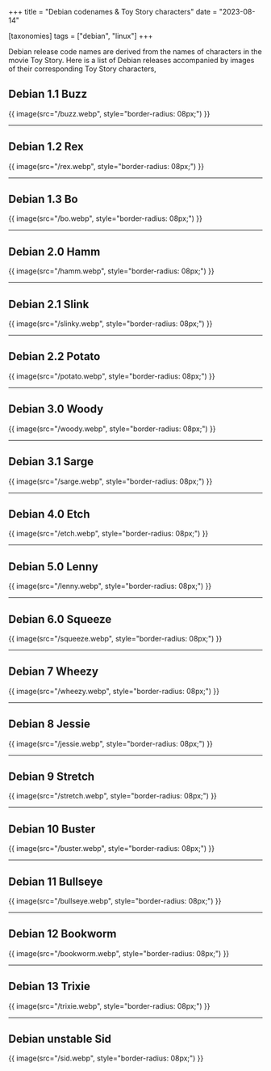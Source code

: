 +++
title = "Debian codenames & Toy Story characters"
date = "2023-08-14"

[taxonomies]
tags = ["debian", "linux"]
+++

Debian release code names are derived from the names of characters in the movie Toy Story. Here is a list of Debian releases accompanied by images of their corresponding Toy Story characters,  
<!-- more -->

## Debian 1.1 Buzz

<p>
{{ image(src="/buzz.webp", style="border-radius: 08px;") }}
</p>

***

## Debian 1.2 Rex

<p>
{{ image(src="/rex.webp", style="border-radius: 08px;") }}
</p>

***

## Debian 1.3 Bo

<p>
{{ image(src="/bo.webp", style="border-radius: 08px;") }}
</p>

***

## Debian 2.0 Hamm

<p>
{{ image(src="/hamm.webp", style="border-radius: 08px;") }}
</p>

***

## Debian 2.1 Slink

<p>
{{ image(src="/slinky.webp", style="border-radius: 08px;") }}
</p>

***

## Debian 2.2 Potato

<p>
{{ image(src="/potato.webp", style="border-radius: 08px;") }}
</p>

***

## Debian 3.0 Woody

<p>
{{ image(src="/woody.webp", style="border-radius: 08px;") }}
</p>

***

## Debian 3.1 Sarge

<p>
{{ image(src="/sarge.webp", style="border-radius: 08px;") }}
</p>

***

## Debian 4.0 Etch

<p>
{{ image(src="/etch.webp", style="border-radius: 08px;") }}
</p>

***

## Debian 5.0 Lenny

<p>
{{ image(src="/lenny.webp", style="border-radius: 08px;") }}
</p>

***

## Debian 6.0 Squeeze

<p>
{{ image(src="/squeeze.webp", style="border-radius: 08px;") }}
</p>

***

## Debian 7 Wheezy

<p>
{{ image(src="/wheezy.webp", style="border-radius: 08px;") }}
</p>

***

## Debian 8 Jessie

<p>
{{ image(src="/jessie.webp", style="border-radius: 08px;") }}
</p>

***

## Debian 9 Stretch

<p>
{{ image(src="/stretch.webp", style="border-radius: 08px;") }}
</p>

***

## Debian 10 Buster

<p>
{{ image(src="/buster.webp", style="border-radius: 08px;") }}
</p>

***

## Debian 11 Bullseye

<p>
{{ image(src="/bullseye.webp", style="border-radius: 08px;") }}
</p>

***

## Debian 12 Bookworm

<p>
{{ image(src="/bookworm.webp", style="border-radius: 08px;") }}
</p>

***

## Debian 13 Trixie
<p>
{{ image(src="/trixie.webp", style="border-radius: 08px;") }}
</p>

***

## Debian unstable Sid

<p>
{{ image(src="/sid.webp", style="border-radius: 08px;") }}
</p>
